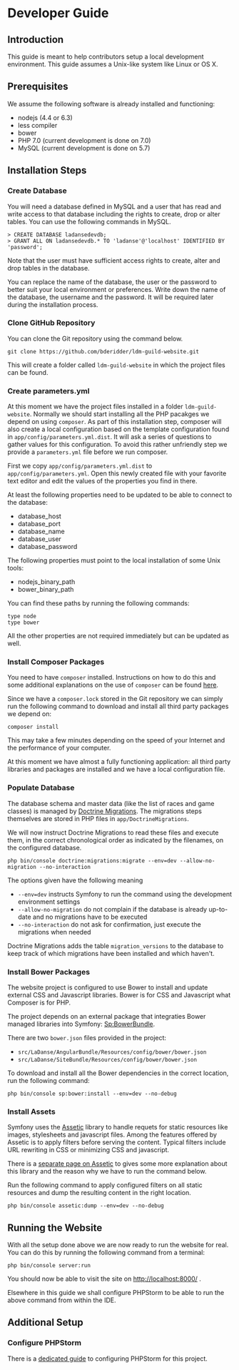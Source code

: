 Developer Guide
===============

Introduction
------------

This guide is meant to help contributors setup a local development environment. This guide assumes a Unix-like system like Linux or OS X.

Prerequisites
-------------

We assume the following software is already installed and functioning:

- nodejs (4.4 or 6.3)
- less compiler 
- bower
- PHP 7.0 (current development is done on 7.0)
- MySQL (current development is done on 5.7)

Installation Steps
------------------

### Create Database

You will need a database defined in MySQL and a user that has read and write access to that database including the rights to create, drop or alter tables. You can use the following commands in MySQL.

~~~~
> CREATE DATABASE ladansedevdb;
> GRANT ALL ON ladansedevdb.* TO 'ladanse'@'localhost' IDENTIFIED BY 'password';
~~~~

Note that the user must have sufficient access rights to create, alter and drop tables in the database.

You can replace the name of the database, the user or the password to better suit your local environment or preferences. Write down the name of the database, the username and the password. It will be required later during the installation process.

### Clone GitHub Repository

You can clone the Git repository using the command below. 

~~~~
git clone https://github.com/bderidder/ldm-guild-website.git
~~~~

This will create a folder called `ldm-guild-website` in which the project files can be found.

### Create parameters.yml

At this moment we have the project files installed in a folder `ldm-guild-website`. Normally we should start installing all the PHP pacakges we depend on using `composer`. As part of this installation step, composer will also create a local configuration based on the template configuration found in `app/config/parameters.yml.dist`. It will ask a series of questions to gather values for this configuration. To avoid this rather unfriendly step we provide a `parameters.yml` file before we run composer.
 
First we copy `app/config/parameters.yml.dist` to `app/config/parameters.yml`. Open this newly created file with your favorite text editor and edit the values of the properties you find in there. 

At least the following properties need to be updated to be able to connect to the database:

- database_host
- database_port
- database_name
- database_user
- database_password

The following properties must point to the local installation of some Unix tools:

- nodejs_binary_path
- bower_binary_path

You can find these paths by running the following commands:

~~~~
type node
type bower
~~~~

All the other properties are not required immediately but can be updated as well.

### Install Composer Packages

You need to have `composer` installed. Instructions on how to do this and some additional explanations on the use of `composer` can be found [here](composer.md).

Since we have a `composer.lock` stored in the Git repository we can simply run the following command to download and install all third party packages we depend on:

~~~~
composer install
~~~~

This may take a few minutes depending on the speed of your Internet and the performance of your computer.

At this moment we have almost a fully functioning application: all third party libraries and packages are installed and we have a local configuration file.

### Populate Database

The database schema and master data (like the list of races and game classes) is managed by [Doctrine Migrations](https://symfony.com/doc/current/bundles/DoctrineMigrationsBundle/index.html). The migrations steps themselves are stored in PHP files in `app/DoctrineMigrations`. 
 
We will now instruct Doctrine Migrations to read these files and execute them, in the correct chronological order as indicated by the filenames, on the configured database.

~~~~
php bin/console doctrine:migrations:migrate --env=dev --allow-no-migration --no-interaction
~~~~

The options given have the following meaning

- `--env=dev` instructs Symfony to run the command using the development environment settings
- `--allow-no-migration` do not complain if the database is already up-to-date and no migrations have to be executed
- `--no-interaction` do not ask for confirmation, just execute the migrations when needed

Doctrine Migrations adds the table `migration_versions` to the database to keep track of which migrations have been installed and which haven't.

### Install Bower Packages

The website project is configured to use Bower to install and update external CSS and Javascript libraries. Bower is for CSS and Javascript what Composer is for PHP.

The project depends on an external package that integraties Bower managed libraries into Symfony: [Sp:BowerBundle](https://github.com/Spea/SpBowerBundle/).

There are two `bower.json` files provided in the project:

- `src/LaDanse/AngularBundle/Resources/config/bower/bower.json`
- `src/LaDanse/SiteBundle/Resources/config/bower/bower.json`

To download and install all the Bower dependencies in the correct location, run the following command:

~~~~
php bin/console sp:bower:install --env=dev --no-debug
~~~~

### Install Assets

Symfony uses the [Assetic](https://symfony.com/doc/current/assetic/asset_management.html) library to handle requets for static resources like images, stylesheets and javascript files. Among the features offered by Assetic is to apply filters before serving the content. Typical filters include URL rewriting in CSS or minimizing CSS and javascript.

There is a [separate page on Assetic](assetic.md) to gives some more explanation about this library and the reason why we have to run the command below.

Run the following command to apply configured filters on all static resources and dump the resulting content in the right location.

~~~~
php bin/console assetic:dump --env=dev --no-debug
~~~~

Running the Website
-------------------

With all the setup done above we are now ready to run the website for real. You can do this by running the following command from a terminal:

~~~~
php bin/console server:run
~~~~

You should now be able to visit the site on [http://localhost:8000/]() .

Elsewhere in this guide we shall configure PHPStorm to be able to run the above command from within the IDE.

Additional Setup
----------------

### Configure PHPStorm

There is a [dedicated guide](phpstorm.md) to configuring PHPStorm for this project.